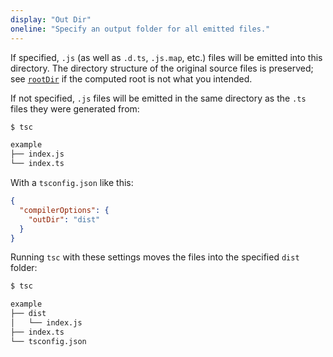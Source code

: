 ```yaml
---
display: "Out Dir"
oneline: "Specify an output folder for all emitted files."
---
```


If specified, `.js` (as well as `.d.ts`, `.js.map`, etc.) files will be emitted into this directory.
The directory structure of the original source files is preserved; see [`rootDir`](#rootDir) if the computed root is not what you intended.

If not specified, `.js` files will be emitted in the same directory as the `.ts` files they were generated from:

```sh
$ tsc

example
├── index.js
└── index.ts
```

With a `tsconfig.json` like this:

```json tsconfig
{
  "compilerOptions": {
    "outDir": "dist"
  }
}
```

Running `tsc` with these settings moves the files into the specified `dist` folder:

```sh
$ tsc

example
├── dist
│   └── index.js
├── index.ts
└── tsconfig.json
```
